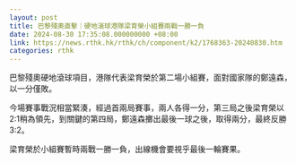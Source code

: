 ```yaml
---
layout: post
title: 巴黎殘奧直擊｜硬地滾球港隊梁育榮小組賽兩戰一勝一負
date: 2024-08-30 17:35:08.000000000 +08:00
link: https://news.rthk.hk/rthk/ch/component/k2/1768363-20240830.htm
categories: rthk
---
```


巴黎殘奧硬地滾球項目，港隊代表梁育榮於第二場小組賽，面對國家隊的鄭遠森，以一分僅敗。

今場賽事戰況相當緊湊，經過首兩局賽事，兩人各得一分，第三局之後梁育榮以2:1稍為領先，到關鍵的第四局，鄭遠森擲出最後一球之後，取得兩分，最終反勝3:2。

梁育榮於小組賽暫時兩戰一勝一負，出線機會要視乎最後一輪賽果。
